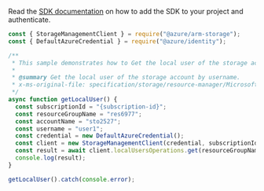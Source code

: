 Read the [SDK documentation](https://github.com/Azure/azure-sdk-for-js/blob/%40azure%2Farm-storage_17.2.0/sdk/storage/arm-storage/README.md) on how to add the SDK to your project and authenticate.

```javascript
const { StorageManagementClient } = require("@azure/arm-storage");
const { DefaultAzureCredential } = require("@azure/identity");

/**
 * This sample demonstrates how to Get the local user of the storage account by username.
 *
 * @summary Get the local user of the storage account by username.
 * x-ms-original-file: specification/storage/resource-manager/Microsoft.Storage/stable/2021-09-01/examples/LocalUserGet.json
 */
async function getLocalUser() {
  const subscriptionId = "{subscription-id}";
  const resourceGroupName = "res6977";
  const accountName = "sto2527";
  const username = "user1";
  const credential = new DefaultAzureCredential();
  const client = new StorageManagementClient(credential, subscriptionId);
  const result = await client.localUsersOperations.get(resourceGroupName, accountName, username);
  console.log(result);
}

getLocalUser().catch(console.error);
```
